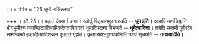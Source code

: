 +++
title = "25 धूमो रात्रिस्तथा"

+++
।।8.25।। प्रकृतं देवयानं पन्थानं स्तोतुं पितृयाणमुपन्यस्यति -- **धूम
इति।** अत्रापि मार्गचिह्नानि भोगभूमीश्च व्यवच्छिद्यातिवाहिकदेवताविषयत्वं
धूमादिपदानां विभजते -- **धूमेत्यादिना।** तत्रेति सप्तमी पूर्ववदेव
सामीप्यार्था इष्टादीत्यादिशब्देन पूर्तदत्ते गृह्येते।
कृतात्ययेऽनुशयवानिति न्यायं सूचयति -- **तत्क्षयादिति।**

